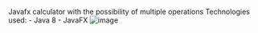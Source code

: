 Javafx calculator with the possibility of multiple operations
Technologies used:
    - Java 8
    - JavaFX
![image](https://sun9-39.userapi.com/-ePvH6pkbK-iBdkzn2FuAkOFNrQpCRk8fKUE7A/8p6lyA0d7DA.jpg)
